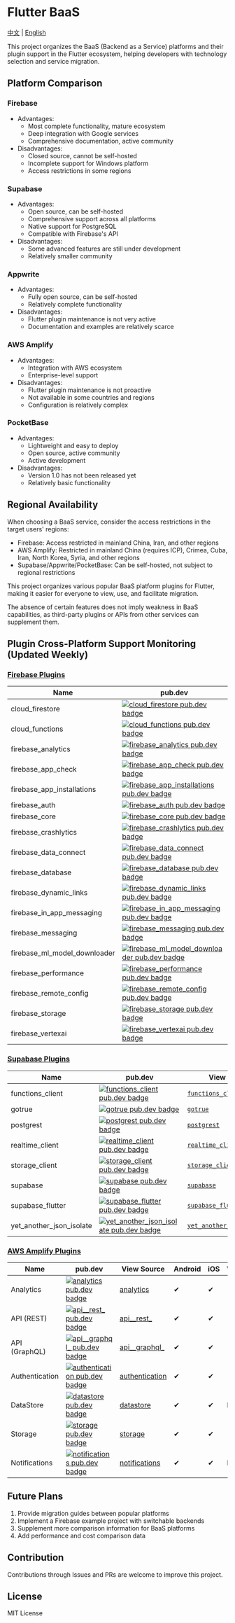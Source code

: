 # Flutter BaaS

[中文](README_CN.md) | [English](README.md)

This project organizes the BaaS (Backend as a Service) platforms and their plugin support in the Flutter ecosystem, helping developers with technology selection and service migration.

## Platform Comparison

### Firebase
- Advantages:
  - Most complete functionality, mature ecosystem
  - Deep integration with Google services
  - Comprehensive documentation, active community
- Disadvantages:
  - Closed source, cannot be self-hosted
  - Incomplete support for Windows platform
  - Access restrictions in some regions

### Supabase
- Advantages:
  - Open source, can be self-hosted
  - Comprehensive support across all platforms
  - Native support for PostgreSQL
  - Compatible with Firebase's API
- Disadvantages:
  - Some advanced features are still under development
  - Relatively smaller community

### Appwrite
- Advantages:
  - Fully open source, can be self-hosted
  - Relatively complete functionality
- Disadvantages:
  - Flutter plugin maintenance is not very active
  - Documentation and examples are relatively scarce

### AWS Amplify
- Advantages:
  - Integration with AWS ecosystem
  - Enterprise-level support
- Disadvantages:
  - Flutter plugin maintenance is not proactive
  - Not available in some countries and regions
  - Configuration is relatively complex

### PocketBase
- Advantages:
  - Lightweight and easy to deploy
  - Open source, active community
  - Active development
- Disadvantages:
  - Version 1.0 has not been released yet
  - Relatively basic functionality

## Regional Availability

When choosing a BaaS service, consider the access restrictions in the target users' regions:

- Firebase: Access restricted in mainland China, Iran, and other regions
- AWS Amplify: Restricted in mainland China (requires ICP), Crimea, Cuba, Iran, North Korea, Syria, and other regions
- Supabase/Appwrite/PocketBase: Can be self-hosted, not subject to regional restrictions

This project organizes various popular BaaS platform plugins for Flutter, making it easier for everyone to view, use, and facilitate migration.

The absence of certain features does not imply weakness in BaaS capabilities, as third-party plugins or APIs from other services can supplement them.

## Plugin Cross-Platform Support Monitoring (Updated Weekly)

### [Firebase Plugins](https://firebase.google.com/docs/flutter)

| Name | pub.dev | View Source | Android | iOS | Web | MacOS | Windows | Linux |
| ---- | ------- | ----------- | ------- | --- | --- | ----- | ------- | ----- |
| cloud_firestore | [![cloud_firestore pub.dev badge](https://img.shields.io/pub/v/cloud_firestore.svg)](https://pub.dev/packages/cloud_firestore) | [`cloud_firestore`](https://github.com/firebase/flutterfire/tree/main/packages/cloud_firestore) | ✔ | ✔ | ✔ | ✔ | ✔ | N/A |
| cloud_functions | [![cloud_functions pub.dev badge](https://img.shields.io/pub/v/cloud_functions.svg)](https://pub.dev/packages/cloud_functions) | [`cloud_functions`](https://github.com/firebase/flutterfire/tree/main/packages/cloud_functions) | ✔ | ✔ | ✔ | ✔ | N/A | N/A |
| firebase_analytics | [![firebase_analytics pub.dev badge](https://img.shields.io/pub/v/firebase_analytics.svg)](https://pub.dev/packages/firebase_analytics) | [`firebase_analytics`](https://github.com/firebase/flutterfire/tree/main/packages/firebase_analytics) | ✔ | ✔ | ✔ | ✔ | N/A | N/A |
| firebase_app_check | [![firebase_app_check pub.dev badge](https://img.shields.io/pub/v/firebase_app_check.svg)](https://pub.dev/packages/firebase_app_check) | [`firebase_app_check`](https://github.com/firebase/flutterfire/tree/main/packages/firebase_app_check) | ✔ | ✔ | ✔ | ✔ | N/A | N/A |
| firebase_app_installations | [![firebase_app_installations pub.dev badge](https://img.shields.io/pub/v/firebase_app_installations.svg)](https://pub.dev/packages/firebase_app_installations) | [`firebase_app_installations`](https://github.com/firebase/flutterfire/tree/main/packages/firebase_app_installations) | ✔ | ✔ | N/A | ✔ | N/A | N/A |
| firebase_auth | [![firebase_auth pub.dev badge](https://img.shields.io/pub/v/firebase_auth.svg)](https://pub.dev/packages/firebase_auth) | [`firebase_auth`](https://github.com/firebase/flutterfire/tree/main/packages/firebase_auth) | ✔ | ✔ | ✔ | ✔ | ✔ | N/A |
| firebase_core | [![firebase_core pub.dev badge](https://img.shields.io/pub/v/firebase_core.svg)](https://pub.dev/packages/firebase_core) | [`firebase_core`](https://github.com/firebase/flutterfire/tree/main/packages/firebase_core) | ✔ | ✔ | ✔ | ✔ | ✔ | N/A |
| firebase_crashlytics | [![firebase_crashlytics pub.dev badge](https://img.shields.io/pub/v/firebase_crashlytics.svg)](https://pub.dev/packages/firebase_crashlytics) | [`firebase_crashlytics`](https://github.com/firebase/flutterfire/tree/main/packages/firebase_crashlytics) | ✔ | ✔ | N/A | ✔ | N/A | N/A |
| firebase_data_connect | [![firebase_data_connect pub.dev badge](https://img.shields.io/pub/v/firebase_data_connect.svg)](https://pub.dev/packages/firebase_data_connect) | [`firebase_data_connect`](https://github.com/firebase/flutterfire/tree/main/packages/firebase_data_connect) | ✔ | ✔ | ✔ | ✔ | ✔ | ✔ |
| firebase_database | [![firebase_database pub.dev badge](https://img.shields.io/pub/v/firebase_database.svg)](https://pub.dev/packages/firebase_database) | [`firebase_database`](https://github.com/firebase/flutterfire/tree/main/packages/firebase_database) | ✔ | ✔ | ✔ | ✔ | N/A | N/A |
| firebase_dynamic_links | [![firebase_dynamic_links pub.dev badge](https://img.shields.io/pub/v/firebase_dynamic_links.svg)](https://pub.dev/packages/firebase_dynamic_links) | [`firebase_dynamic_links`](https://github.com/firebase/flutterfire/tree/main/packages/firebase_dynamic_links) | ✔ | ✔ | N/A | N/A | N/A | N/A |
| firebase_in_app_messaging | [![firebase_in_app_messaging pub.dev badge](https://img.shields.io/pub/v/firebase_in_app_messaging.svg)](https://pub.dev/packages/firebase_in_app_messaging) | [`firebase_in_app_messaging`](https://github.com/firebase/flutterfire/tree/main/packages/firebase_in_app_messaging) | ✔ | ✔ | N/A | N/A | N/A | N/A |
| firebase_messaging | [![firebase_messaging pub.dev badge](https://img.shields.io/pub/v/firebase_messaging.svg)](https://pub.dev/packages/firebase_messaging) | [`firebase_messaging`](https://github.com/firebase/flutterfire/tree/main/packages/firebase_messaging) | ✔ | ✔ | ✔ | ✔ | N/A | N/A |
| firebase_ml_model_downloader | [![firebase_ml_model_downloader pub.dev badge](https://img.shields.io/pub/v/firebase_ml_model_downloader.svg)](https://pub.dev/packages/firebase_ml_model_downloader) | [`firebase_ml_model_downloader`](https://github.com/firebase/flutterfire/tree/main/packages/firebase_ml_model_downloader) | ✔ | ✔ | N/A | ✔ | N/A | N/A |
| firebase_performance | [![firebase_performance pub.dev badge](https://img.shields.io/pub/v/firebase_performance.svg)](https://pub.dev/packages/firebase_performance) | [`firebase_performance`](https://github.com/firebase/flutterfire/tree/main/packages/firebase_performance) | ✔ | ✔ | ✔ | N/A | N/A | N/A |
| firebase_remote_config | [![firebase_remote_config pub.dev badge](https://img.shields.io/pub/v/firebase_remote_config.svg)](https://pub.dev/packages/firebase_remote_config) | [`firebase_remote_config`](https://github.com/firebase/flutterfire/tree/main/packages/firebase_remote_config) | ✔ | ✔ | ✔ | ✔ | N/A | N/A |
| firebase_storage | [![firebase_storage pub.dev badge](https://img.shields.io/pub/v/firebase_storage.svg)](https://pub.dev/packages/firebase_storage) | [`firebase_storage`](https://github.com/firebase/flutterfire/tree/main/packages/firebase_storage) | ✔ | ✔ | ✔ | ✔ | ✔ | N/A |
| firebase_vertexai | [![firebase_vertexai pub.dev badge](https://img.shields.io/pub/v/firebase_vertexai.svg)](https://pub.dev/packages/firebase_vertexai) | [`firebase_vertexai`](https://github.com/firebase/flutterfire/tree/main/packages/firebase_vertexai) | ✔ | ✔ | ✔ | ✔ | ✔ | ✔ |

### [Supabase Plugins](https://supabase.com/docs/reference/dart/start)

| Name | pub.dev | View Source | Android | iOS | Web | MacOS | Windows | Linux |
| ---- | ------- | ----------- | ------- | --- | --- | ----- | ------- | ----- |
| functions_client | [![functions_client pub.dev badge](https://img.shields.io/pub/v/functions_client.svg)](https://pub.dev/packages/functions_client) | [`functions_client`](https://github.com/supabase/supabase-flutter/tree/main/packages/functions_client) | ✔ | ✔ | ✔ | ✔ | ✔ | ✔ |
| gotrue | [![gotrue pub.dev badge](https://img.shields.io/pub/v/gotrue.svg)](https://pub.dev/packages/gotrue) | [`gotrue`](https://github.com/supabase/supabase-flutter/tree/main/packages/gotrue) | ✔ | ✔ | ✔ | ✔ | ✔ | ✔ |
| postgrest | [![postgrest pub.dev badge](https://img.shields.io/pub/v/postgrest.svg)](https://pub.dev/packages/postgrest) | [`postgrest`](https://github.com/supabase/supabase-flutter/tree/main/packages/postgrest) | ✔ | ✔ | ✔ | ✔ | ✔ | ✔ |
| realtime_client | [![realtime_client pub.dev badge](https://img.shields.io/pub/v/realtime_client.svg)](https://pub.dev/packages/realtime_client) | [`realtime_client`](https://github.com/supabase/supabase-flutter/tree/main/packages/realtime_client) | ✔ | ✔ | ✔ | ✔ | ✔ | ✔ |
| storage_client | [![storage_client pub.dev badge](https://img.shields.io/pub/v/storage_client.svg)](https://pub.dev/packages/storage_client) | [`storage_client`](https://github.com/supabase/supabase-flutter/tree/main/packages/storage_client) | ✔ | ✔ | ✔ | ✔ | ✔ | ✔ |
| supabase | [![supabase pub.dev badge](https://img.shields.io/pub/v/supabase.svg)](https://pub.dev/packages/supabase) | [`supabase`](https://github.com/supabase/supabase-flutter/tree/main/packages/supabase) | ✔ | ✔ | ✔ | ✔ | ✔ | ✔ |
| supabase_flutter | [![supabase_flutter pub.dev badge](https://img.shields.io/pub/v/supabase_flutter.svg)](https://pub.dev/packages/supabase_flutter) | [`supabase_flutter`](https://github.com/supabase/supabase-flutter/tree/main/packages/supabase_flutter) | ✔ | ✔ | ✔ | ✔ | ✔ | ✔ |
| yet_another_json_isolate | [![yet_another_json_isolate pub.dev badge](https://img.shields.io/pub/v/yet_another_json_isolate.svg)](https://pub.dev/packages/yet_another_json_isolate) | [`yet_another_json_isolate`](https://github.com/supabase/supabase-flutter/tree/main/packages/yet_another_json_isolate) | ✔ | ✔ | ✔ | ✔ | ✔ | ✔ |

### [AWS Amplify Plugins](https://docs.amplify.aws/flutter)
| Name | pub.dev | View Source | Android | iOS | Web | MacOS | Windows | Linux |
| ---- | ------- | ----------- | ------- | --- | --- | ----- | ------- | ----- |
| Analytics | [![analytics pub.dev badge](https://img.shields.io/pub/v/analytics.svg)](https://pub.dev/packages/analytics) | [analytics](https://pub.dev/packages/analytics) | ✔ | ✔ | ✔ | ✔ | ✔ | ✔ |
| API (REST) | [![api__rest_ pub.dev badge](https://img.shields.io/pub/v/api__rest_.svg)](https://pub.dev/packages/api__rest_) | [api__rest_](https://pub.dev/packages/api__rest_) | ✔ | ✔ | ✔ | ✔ | ✔ | ✔ |
| API (GraphQL) | [![api__graphql_ pub.dev badge](https://img.shields.io/pub/v/api__graphql_.svg)](https://pub.dev/packages/api__graphql_) | [api__graphql_](https://pub.dev/packages/api__graphql_) | ✔ | ✔ | ✔ | ✔ | ✔ | ✔ |
| Authentication | [![authentication pub.dev badge](https://img.shields.io/pub/v/authentication.svg)](https://pub.dev/packages/authentication) | [authentication](https://pub.dev/packages/authentication) | ✔ | ✔ | ✔ | ✔ | ✔ | ✔ |
| DataStore | [![datastore pub.dev badge](https://img.shields.io/pub/v/datastore.svg)](https://pub.dev/packages/datastore) | [datastore](https://pub.dev/packages/datastore) | ✔ | ✔ | N/A | N/A | N/A | N/A |
| Storage | [![storage pub.dev badge](https://img.shields.io/pub/v/storage.svg)](https://pub.dev/packages/storage) | [storage](https://pub.dev/packages/storage) | ✔ | ✔ | ✔ | ✔ | ✔ | ✔ |
| Notifications | [![notifications pub.dev badge](https://img.shields.io/pub/v/notifications.svg)](https://pub.dev/packages/notifications) | [notifications](https://pub.dev/packages/notifications) | ✔ | ✔ | N/A | N/A | N/A | N/A |

## Future Plans

1. Provide migration guides between popular platforms
2. Implement a Firebase example project with switchable backends
3. Supplement more comparison information for BaaS platforms
4. Add performance and cost comparison data

## Contribution

Contributions through Issues and PRs are welcome to improve this project.

## License

MIT License
